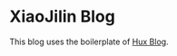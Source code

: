 # XiaoJilin Blog

This blog uses the boilerplate of [Hux Blog](https://github.com/Huxpro/huxpro.github.io).
